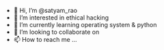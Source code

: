 - 👋 Hi, I’m @satyam_rao
- 👀 I’m interested in ethical hacking
- 🌱 I’m currently learning operating system & python
- 💞️ I’m looking to collaborate on 
- 📫 How to reach me ...

<!---
Kkcsatyam/Kkcsatyam is a ✨ special ✨ repository because its `README.md` (this file) appears on your GitHub profile.
You can click the Preview link to take a look at your changes.
--->
